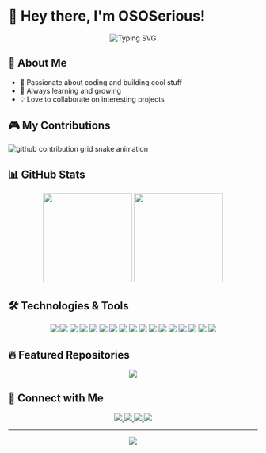 # 👋 Hey there, I'm OSOSerious!

<div align="center">
  <img src="https://readme-typing-svg.herokuapp.com?font=Fira+Code&pause=1000&color=2E97F7&center=true&vCenter=true&width=435&lines=AI+Expert+%2F+Consultant;IT+Expert+%2F+Consultant" alt="Typing SVG" />
</div>

## 🌟 About Me
- 🚀 Passionate about coding and building cool stuff
- 🌱 Always learning and growing
- 💡 Love to collaborate on interesting projects

## 🎮 My Contributions
<picture>
  <source media="(prefers-color-scheme: dark)" srcset="https://raw.githubusercontent.com/OSOSerious/OSOSerious/output/github-contribution-grid-snake-dark.svg">
  <source media="(prefers-color-scheme: light)" srcset="https://raw.githubusercontent.com/OSOSerious/OSOSerious/output/github-contribution-grid-snake.svg">
  <img alt="github contribution grid snake animation" src="https://raw.githubusercontent.com/OSOSerious/OSOSerious/output/github-contribution-grid-snake.svg">
</picture>

## 📊 GitHub Stats
<div align="center">
  <img height="180em" src="https://github-readme-stats.vercel.app/api?username=OSOSerious&show_icons=true&theme=tokyonight&include_all_commits=true&count_private=true"/>
  <img height="180em" src="https://github-readme-stats.vercel.app/api/top-langs/?username=OSOSerious&layout=compact&langs_count=7&theme=tokyonight"/>
</div>

## 🛠 Technologies & Tools
<div align="center">
  <!-- Languages -->
  <img src="https://img.shields.io/badge/-Python-3776AB?style=flat-square&logo=python&logoColor=white" />
  <img src="https://img.shields.io/badge/-PHP-777BB4?style=flat-square&logo=php&logoColor=white" />
  <img src="https://img.shields.io/badge/-HTML5-E34F26?style=flat-square&logo=html5&logoColor=white" />
  <img src="https://img.shields.io/badge/-CSS3-1572B6?style=flat-square&logo=css3&logoColor=white" />
  <img src="https://img.shields.io/badge/-JavaScript-F7DF1E?style=flat-square&logo=javascript&logoColor=black" />
  <img src="https://img.shields.io/badge/-Elixir-4B275F?style=flat-square&logo=elixir&logoColor=white" />
  
  <!-- Frameworks & Libraries -->
  <img src="https://img.shields.io/badge/-Svelte-FF3E00?style=flat-square&logo=svelte&logoColor=white" />
  <img src="https://img.shields.io/badge/-React-61DAFB?style=flat-square&logo=react&logoColor=black" />
  <img src="https://img.shields.io/badge/-Tailwind_CSS-38B2AC?style=flat-square&logo=tailwind-css&logoColor=white" />
  <img src="https://img.shields.io/badge/-Phoenix-FD4F00?style=flat-square&logo=phoenix&logoColor=white" />
  
  <!-- Tools & Platforms -->
  <img src="https://img.shields.io/badge/-Linux-FCC624?style=flat-square&logo=linux&logoColor=black" />
  <img src="https://img.shields.io/badge/-Git-F05032?style=flat-square&logo=git&logoColor=white" />
  
  <!-- AI & ML -->
  <img src="https://img.shields.io/badge/-OpenAI-412991?style=flat-square&logo=openai&logoColor=white" />
  <img src="https://img.shields.io/badge/-Claude-000000?style=flat-square&logo=anthropic&logoColor=white" />
  <img src="https://img.shields.io/badge/-Llama-FF6B6B?style=flat-square&logo=meta&logoColor=white" />
  <img src="https://img.shields.io/badge/-Qwen-1A73E8?style=flat-square&logo=alibaba-cloud&logoColor=white" />
  <img src="https://img.shields.io/badge/-Ollama-FF4F8B?style=flat-square&logo=llama&logoColor=white" />
</div>

## 🔥 Featured Repositories
<div align="center">
  <a href="https://github.com/OSOSerious/PortfolioWebsite">
    <img align="center" src="https://github-readme-stats.vercel.app/api/pin/?username=OSOSerious&repo=PortfolioWebsite&theme=tokyonight" />
  </a>
</div>

## 🤝 Connect with Me
<div align="center">
  <a href="https://github.com/OSOSerious" target="_blank">
    <img src="https://img.shields.io/badge/-GitHub-181717?style=flat-square&logo=github&logoColor=white" />
  </a>
  <a href="https://x.com/OSO_5erious" target="_blank">
    <img src="https://img.shields.io/badge/-Twitter-1DA1F2?style=flat-square&logo=twitter&logoColor=white" />
  </a>
  <a href="https://www.instagram.com/ososerious.ai/" target="_blank">
    <img src="https://img.shields.io/badge/-Instagram-E4405F?style=flat-square&logo=instagram&logoColor=white" />
  </a>
  <a href="https://www.linkedin.com/in/nicholas-del-negro/" target="_blank">
    <img src="https://img.shields.io/badge/-LinkedIn-0A66C2?style=flat-square&logo=linkedin&logoColor=white" />
  </a>
</div>

---
<div align="center">
  <img src="https://komarev.com/ghpvc/?username=OSOSerious&color=blue&style=flat-square" />
</div>

